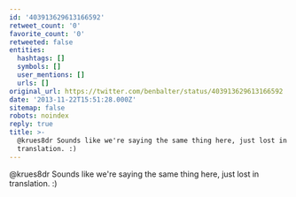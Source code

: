```yaml
---
id: '403913629613166592'
retweet_count: '0'
favorite_count: '0'
retweeted: false
entities:
  hashtags: []
  symbols: []
  user_mentions: []
  urls: []
original_url: https://twitter.com/benbalter/status/403913629613166592
date: '2013-11-22T15:51:28.000Z'
sitemap: false
robots: noindex
reply: true
title: >-
  @krues8dr Sounds like we're saying the same thing here, just lost in
  translation. :)
---
```


@krues8dr Sounds like we're saying the same thing here, just lost in translation. :)